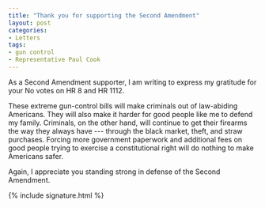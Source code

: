 ```yaml
---
title: "Thank you for supporting the Second Amendment"
layout: post
categories:
- Letters
tags:
- gun control
- Representative Paul Cook
---
```


As a Second Amendment supporter, I am writing to express my gratitude for your No votes on HR 8 and HR 1112.

These extreme gun-control bills will make criminals out of law-abiding Americans. They will also make it harder for good people like me to defend my family. Criminals, on the other hand, will continue to get their firearms the way they always have --- through the black market, theft, and straw purchases. Forcing more government paperwork and additional fees on good people trying to exercise a constitutional right will do nothing to make Americans safer.

Again, I appreciate you standing strong in defense of the Second Amendment.

{% include signature.html %}
